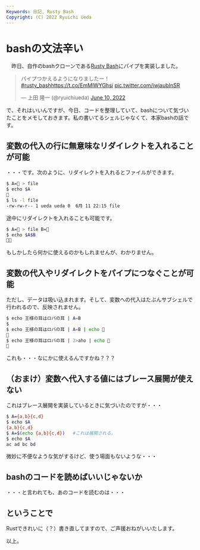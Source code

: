 ```yaml
---
Keywords: 日記, Rusty Bash
Copyright: (C) 2022 Ryuichi Ueda
---
```


# bashの文法辛い

　昨日、自作のbashクローンである[Rusty Bash](https://github.com/shellgei/rusty_bash)にパイプを実装しました。

<blockquote class="twitter-tweet" data-partner="tweetdeck"><p lang="ja" dir="ltr">パイプつかえるようになりましたー！<a href="https://twitter.com/hashtag/rusty_bash?src=hash&amp;ref_src=twsrc%5Etfw">#rusty_bash</a><a href="https://t.co/EmMlWYGhsi">https://t.co/EmMlWYGhsi</a> <a href="https://t.co/iwjaubInSR">pic.twitter.com/iwjaubInSR</a></p>&mdash; 上田 隆一 (@ryuichiueda) <a href="https://twitter.com/ryuichiueda/status/1535245265979854848?ref_src=twsrc%5Etfw">June 10, 2022</a></blockquote>
<script async src="https://platform.twitter.com/widgets.js" charset="utf-8"></script>

で、それはいいんですが、今日、コードを整理していて、bashについて気づいたことをメモしておきます。私の書いてるシェルじゃなくて、本家bashの話です。

## 変数の代入の行に無意味なリダイレクトを入れることが可能

・・・です。次のように、リダイレクトを入れるとファイルができます。

```bash
$ A=💩 > file
$ echo $A
💩
$ ls -l file
-rw-rw-r-- 1 ueda ueda 0  6月 11 22:15 file
```

途中にリダイレクトを入れることも可能です。

```bash
$ A=💩 > file B=🚽
$ echo $A$B
💩🚽
```

もしかしたら何かに使えるのかもしれませんが、わかりません。


## 変数の代入やリダイレクトをパイプにつなぐことが可能

ただし、データは吸い込まれます。そして、変数への代入はたぶんサブシェルで行われるので、反映されません。

```bash
$ echo 王様の耳はロバの耳 | A=B
$
$ echo 王様の耳はロバの耳 | A=B | echo 💩
💩
$ echo 王様の耳はロバの耳 | 2>aho | echo 💩
💩
```

これも・・・なにかに使えるんですかね？？？

## （おまけ）変数へ代入する値にはブレース展開が使えない

これはブレース展開を実装しているときに気づいたのですが・・・

```bash
$ A={a,b}{c,d}
$ echo $A
{a,b}{c,d}
$ A=$(echo {a,b}{c,d})   #これは展開される。
$ echo $A
ac ad bc bd
```

微妙に不便なような気がするけど、使う場面もないような・・・


## bashのコードを読めばいいじゃないか 

・・・と言われても、あのコードを読むのは・・・


## ということで

Rustできれいに（？）書き直してますので、ご声援おねがいいたします。


以上。
